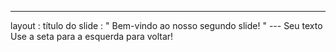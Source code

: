 ---
 layout : título do slide
 : " Bem-vindo ao nosso segundo slide! " 
--- Seu texto Use a seta para a esquerda para voltar!
